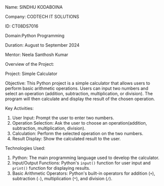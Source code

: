 Name: SINDHU KODABOINA

Company: CODTECH IT SOLUTIONS

ID: CT08DS7016

Domain:Python Programming

Duration: August to September 2024

Mentor: Neela Santhosh Kumar

Overview of the Project:

Project: Simple Calculator

Objective:
This Python project is a simple calculator that allows users to perform basic arithmetic operations. Users can input two numbers and select an operation (addition, subtraction, multiplication, or division). The program will then calculate and display the result of the chosen operation.

Key Activities:
1. User Input: Prompt the user to enter two numbers.
2. Operation Selection: Ask the user to choose an operation(addition, subtraction, multiplication, division).
3. Calculation: Perform the selected operation on the two numbers.
4. Result Display: Show the calculated result to the user.

Technologies Used:
1. Python: The main programming language used to develop the calculator.
2. Input/Output Functions: Python's `input()` function for user input and `print()` function for displaying results.
3. Basic Arithmetic Operators: Python's built-in operators for addition (`+`), subtraction (`-`), multiplication (`*`), and division (`/`).

